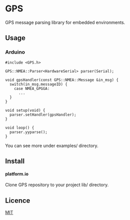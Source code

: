 GPS
====

GPS message parsing library for embedded environments.

## Usage

### Arduino

```
#include <GPS.h>

GPS::NMEA::Parser<HardwareSerial> parser(Serial);

void gpsHandler(const GPS::NMEA::Message &in_msg) {
  switch(in_msg.messageID) {
    case NMEA_GPGGA:
      ...
  }
}

void setup(void) {
  parser.setHandler(gpsHandler);
}

void loop() {
  parser.yyparse();
}
```

You can see more under examples/ directory.

## Install

#### platform.io

Clone GPS repository to your project lib/ directory.

## Licence

[MIT](https://github.com/tcnksm/tool/blob/master/LICENCE)
